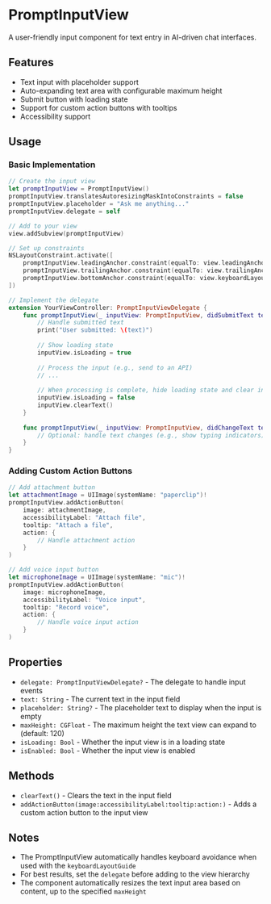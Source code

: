 # PromptInputView

A user-friendly input component for text entry in AI-driven chat interfaces.

## Features

- Text input with placeholder support
- Auto-expanding text area with configurable maximum height
- Submit button with loading state
- Support for custom action buttons with tooltips
- Accessibility support

## Usage

### Basic Implementation

```swift
// Create the input view
let promptInputView = PromptInputView()
promptInputView.translatesAutoresizingMaskIntoConstraints = false
promptInputView.placeholder = "Ask me anything..."
promptInputView.delegate = self

// Add to your view
view.addSubview(promptInputView)

// Set up constraints
NSLayoutConstraint.activate([
    promptInputView.leadingAnchor.constraint(equalTo: view.leadingAnchor, constant: 16),
    promptInputView.trailingAnchor.constraint(equalTo: view.trailingAnchor, constant: -16),
    promptInputView.bottomAnchor.constraint(equalTo: view.keyboardLayoutGuide.topAnchor, constant: -16)
])

// Implement the delegate
extension YourViewController: PromptInputViewDelegate {
    func promptInputView(_ inputView: PromptInputView, didSubmitText text: String) {
        // Handle submitted text
        print("User submitted: \(text)")
        
        // Show loading state
        inputView.isLoading = true
        
        // Process the input (e.g., send to an API)
        // ...
        
        // When processing is complete, hide loading state and clear input
        inputView.isLoading = false
        inputView.clearText()
    }
    
    func promptInputView(_ inputView: PromptInputView, didChangeText text: String) {
        // Optional: handle text changes (e.g., show typing indicators)
    }
}
```

### Adding Custom Action Buttons

```swift
// Add attachment button
let attachmentImage = UIImage(systemName: "paperclip")!
promptInputView.addActionButton(
    image: attachmentImage,
    accessibilityLabel: "Attach file",
    tooltip: "Attach a file",
    action: {
        // Handle attachment action
    }
)

// Add voice input button
let microphoneImage = UIImage(systemName: "mic")!
promptInputView.addActionButton(
    image: microphoneImage,
    accessibilityLabel: "Voice input",
    tooltip: "Record voice",
    action: {
        // Handle voice input action
    }
)
```

## Properties

- `delegate: PromptInputViewDelegate?` - The delegate to handle input events
- `text: String` - The current text in the input field
- `placeholder: String?` - The placeholder text to display when the input is empty
- `maxHeight: CGFloat` - The maximum height the text view can expand to (default: 120)
- `isLoading: Bool` - Whether the input view is in a loading state
- `isEnabled: Bool` - Whether the input view is enabled

## Methods

- `clearText()` - Clears the text in the input field
- `addActionButton(image:accessibilityLabel:tooltip:action:)` - Adds a custom action button to the input view

## Notes

- The PromptInputView automatically handles keyboard avoidance when used with the `keyboardLayoutGuide`
- For best results, set the `delegate` before adding to the view hierarchy
- The component automatically resizes the text input area based on content, up to the specified `maxHeight`